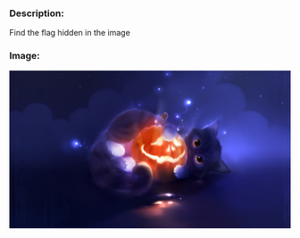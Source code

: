 ### Description:

Find the flag hidden in the image

### Image:

![Image](https://raw.githubusercontent.com/r4g1n-cajun/CTF-Writeups/master/NCSAM%20Hacktober%20CTF%202018/Steganography/Files/ECo79u7V4KdVJPgbkZ34W8XwFdi0k2iA.jpg)
